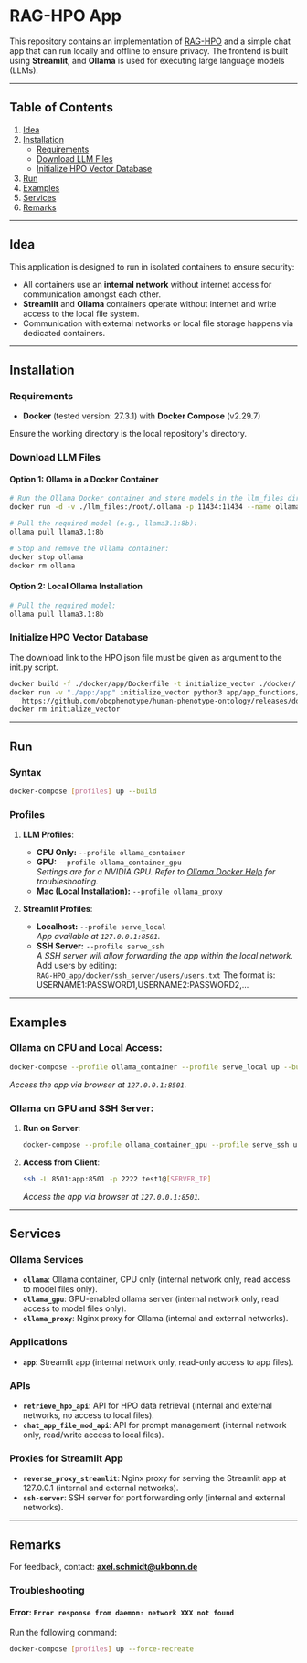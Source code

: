 # RAG-HPO App

This repository contains an implementation of [RAG-HPO](https://github.com/PoseyPod/RAG-HPO) and a simple chat app that can run locally and offline to ensure privacy. The frontend is built using **Streamlit**, and **Ollama** is used for executing large language models (LLMs).

---

## Table of Contents
1. [Idea](#idea)
2. [Installation](#installation)
   - [Requirements](#requirements)
   - [Download LLM Files](#download-llm-files)
   - [Initialize HPO Vector Database](#initialize-hpo-vector-database)
3. [Run](#run)
4. [Examples](#examples)
5. [Services](#services)
6. [Remarks](#remarks)

---

## Idea

This application is designed to run in isolated containers to ensure security:
- All containers use an **internal network** without internet access for communication amongst each other.
- **Streamlit** and **Ollama** containers operate without internet and write access to the local file system.
- Communication with external networks or local file storage happens via dedicated containers.

---

## Installation

### Requirements
- **Docker** (tested version: 27.3.1) with **Docker Compose** (v2.29.7)

Ensure the working directory is the local repository's directory.

### Download LLM Files
#### Option 1: Ollama in a Docker Container
```bash
# Run the Ollama Docker container and store models in the llm_files directory:
docker run -d -v ./llm_files:/root/.ollama -p 11434:11434 --name ollama ollama/ollama

# Pull the required model (e.g., llama3.1:8b):
ollama pull llama3.1:8b

# Stop and remove the Ollama container:
docker stop ollama
docker rm ollama
```

#### Option 2: Local Ollama Installation
```bash
# Pull the required model:
ollama pull llama3.1:8b
```

### Initialize HPO Vector Database
The download link to the HPO json file must be given as argument to the init.py script.
```bash
docker build -f ./docker/app/Dockerfile -t initialize_vector ./docker/
docker run -v "./app:/app" initialize_vector python3 app/app_functions/RAG_HPO/init.py \
   https://github.com/obophenotype/human-phenotype-ontology/releases/download/v2024-12-12/hp.json
docker rm initialize_vector
```

---

## Run

### Syntax
```bash
docker-compose [profiles] up --build
```

### Profiles
1. **LLM Profiles**:
   - **CPU Only:** `--profile ollama_container`
   - **GPU:** `--profile ollama_container_gpu`  
     *Settings are for a NVIDIA GPU. Refer to [Ollama Docker Help](https://hub.docker.com/r/ollama/ollama) for troubleshooting.*
   - **Mac (Local Installation):** `--profile ollama_proxy`

2. **Streamlit Profiles**:
   - **Localhost:** `--profile serve_local`  
     *App available at `127.0.0.1:8501`.*
   - **SSH Server:** `--profile serve_ssh`  
     *A SSH server will allow forwarding the app within the local network.*  
     Add users by editing:  
     `RAG-HPO_app/docker/ssh_server/users/users.txt`
     The format is: USERNAME1:PASSWORD1,USERNAME2:PASSWORD2,...

---

## Examples

### Ollama on CPU and Local Access:
```bash
docker-compose --profile ollama_container --profile serve_local up --build
```
*Access the app via browser at `127.0.0.1:8501`.*

### Ollama on GPU and SSH Server:
1. **Run on Server**:
   ```bash
   docker-compose --profile ollama_container_gpu --profile serve_ssh up --build
   ```
2. **Access from Client**:
   ```bash
   ssh -L 8501:app:8501 -p 2222 test1@[SERVER_IP]
   ```
   *Access the app via browser at `127.0.0.1:8501`.*

---

## Services

### Ollama Services
- **`ollama`**: Ollama container, CPU only (internal network only, read access to model files only).  
- **`ollama_gpu`**: GPU-enabled ollama server (internal network only, read access to model files only).  
- **`ollama_proxy`**: Nginx proxy for Ollama (internal and external networks).  

### Applications
- **`app`**: Streamlit app (internal network only, read-only access to app files).  

### APIs
- **`retrieve_hpo_api`**: API for HPO data retrieval (internal and external networks, no access to local files).  
- **`chat_app_file_mod_api`**: API for prompt management (internal network only, read/write access to local files).  

### Proxies for Streamlit App
- **`reverse_proxy_streamlit`**: Nginx proxy for serving the Streamlit app at 127.0.0.1 (internal and external networks).  
- **`ssh-server`**: SSH server for port forwarding only (internal and external networks).  

---

## Remarks

For feedback, contact: **axel.schmidt@ukbonn.de**

### Troubleshooting
#### Error: `Error response from daemon: network XXX not found`
Run the following command:
```bash
docker-compose [profiles] up --force-recreate
```